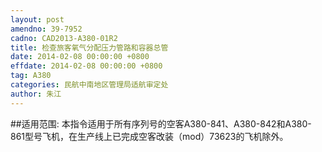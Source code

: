 ```yaml
---
layout: post
amendno: 39-7952
cadno: CAD2013-A380-01R2
title: 检查旅客氧气分配压力管路和容器总管
date: 2014-02-08 00:00:00 +0800
effdate: 2014-02-08 00:00:00 +0800
tag: A380
categories: 民航中南地区管理局适航审定处
author: 朱江
---
```


##适用范围:
本指令适用于所有序列号的空客A380-841、A380-842和A380-861型号飞机，在生产线上已完成空客改装（mod）73623的飞机除外。

